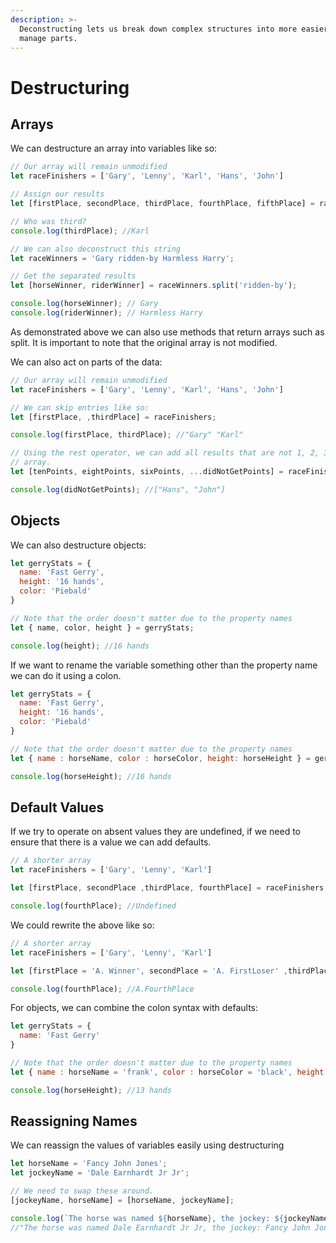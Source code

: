 ```yaml
---
description: >-
  Deconstructing lets us break down complex structures into more easier to
  manage parts.
---
```


# Destructuring

## Arrays

We can destructure an array into variables like so:

```javascript
// Our array will remain unmodified
let raceFinishers = ['Gary', 'Lenny', 'Karl', 'Hans', 'John']

// Assign our results
let [firstPlace, secondPlace, thirdPlace, fourthPlace, fifthPlace] = raceFinishers;

// Who was third?
console.log(thirdPlace); //Karl

// We can also deconstruct this string
let raceWinners = 'Gary ridden-by Harmless Harry';

// Get the separated results
let [horseWinner, riderWinner] = raceWinners.split('ridden-by');

console.log(horseWinner); // Gary 
console.log(riderWinner); // Harmless Harry
```

As demonstrated above we can also use methods that return arrays such as split. It is important to note that the original array is not modified.

We can also act on parts of the data:

```javascript
// Our array will remain unmodified
let raceFinishers = ['Gary', 'Lenny', 'Karl', 'Hans', 'John']

// We can skip entries like so:
let [firstPlace, ,thirdPlace] = raceFinishers;

console.log(firstPlace, thirdPlace); //"Gary" "Karl"

// Using the rest operator, we can add all results that are not 1, 2, 3 to a new 
// array.
let [tenPoints, eightPoints, sixPoints, ...didNotGetPoints] = raceFinishers;

console.log(didNotGetPoints); //["Hans", "John"]
```



## Objects

We can also destructure objects:

```javascript
let gerryStats = {
  name: 'Fast Gerry',
  height: '16 hands',
  color: 'Piebald'
}

// Note that the order doesn't matter due to the property names
let { name, color, height } = gerryStats;

console.log(height); //16 hands
```

If we want to rename the variable something other than the property name we can  do it using a colon.

```javascript
let gerryStats = {
  name: 'Fast Gerry',
  height: '16 hands',
  color: 'Piebald'
}

// Note that the order doesn't matter due to the property names
let { name : horseName, color : horseColor, height: horseHeight } = gerryStats;

console.log(horseHeight); //16 hands
```

## Default Values

If we try to operate on absent values they are undefined, if we need to ensure that there is a value we can add defaults.

```javascript
// A shorter array
let raceFinishers = ['Gary', 'Lenny', 'Karl']

let [firstPlace, secondPlace ,thirdPlace, fourthPlace] = raceFinishers;

console.log(fourthPlace); //Undefined

```

We could rewrite the above like so:

```javascript
// A shorter array
let raceFinishers = ['Gary', 'Lenny', 'Karl']

let [firstPlace = 'A. Winner', secondPlace = 'A. FirstLoser' ,thirdPlace = 'A. ThirdPlace', fourthPlace = 'A. FourthPlace'] = raceFinishers;

console.log(fourthPlace); //A.FourthPlace
```

For objects, we can combine the colon syntax with defaults:

```javascript
let gerryStats = {
  name: 'Fast Gerry'
}

// Note that the order doesn't matter due to the property names
let { name : horseName = 'frank', color : horseColor = 'black', height: horseHeight = '13 hands' } = gerryStats;

console.log(horseHeight); //13 hands
```

## Reassigning Names

We can reassign the values of variables easily using destructuring

```javascript
let horseName = 'Fancy John Jones';
let jockeyName = 'Dale Earnhardt Jr Jr';

// We need to swap these around.
[jockeyName, horseName] = [horseName, jockeyName];

console.log(`The horse was named ${horseName}, the jockey: ${jockeyName}`); 
//"The horse was named Dale Earnhardt Jr Jr, the jockey: Fancy John Jones"
```

